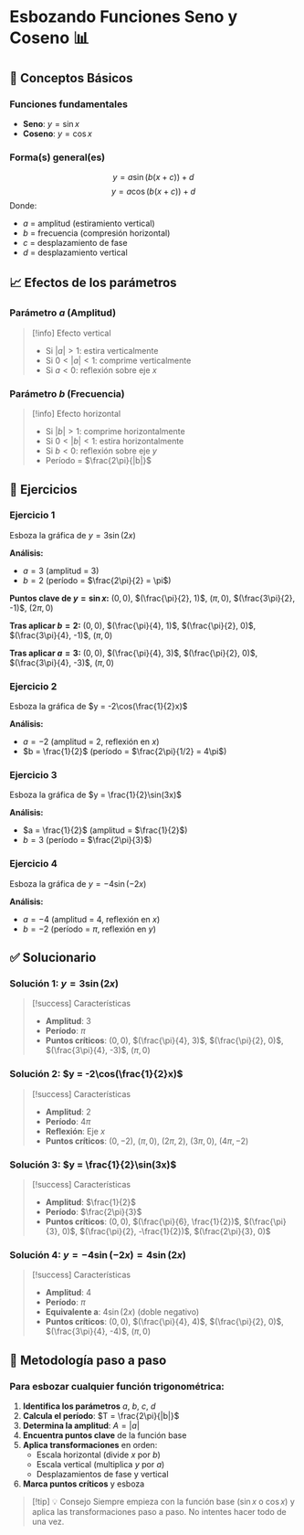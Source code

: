 # Esbozando Funciones Seno y Coseno 📊

## 🎯 Conceptos Básicos

### Funciones fundamentales
- **Seno**: $y = \sin x$
- **Coseno**: $y = \cos x$
### Forma(s) general(es)
$$y = a \sin(b(x + c)) + d$$
$$y = a \cos(b(x + c)) + d$$
Donde:
- $a$ = amplitud (estiramiento vertical)
- $b$ = frecuencia (compresión horizontal)
- $c$ = desplazamiento de fase
- $d$ = desplazamiento vertical

## 📈 Efectos de los parámetros

### Parámetro $a$ (Amplitud)
> [!info] Efecto vertical
> - Si $|a| > 1$: estira verticalmente
> - Si $0 < |a| < 1$: comprime verticalmente  
> - Si $a < 0$: reflexión sobre eje $x$

### Parámetro $b$ (Frecuencia)
> [!info] Efecto horizontal
> - Si $|b| > 1$: comprime horizontalmente
> - Si $0 < |b| < 1$: estira horizontalmente
> - Si $b < 0$: reflexión sobre eje $y$
> - Período = $\frac{2\pi}{|b|}$

## 🧮 Ejercicios

### Ejercicio 1
Esboza la gráfica de $y = 3\sin(2x)$

**Análisis:**
- $a = 3$ (amplitud = 3)
- $b = 2$ (período = $\frac{2\pi}{2} = \pi$)

**Puntos clave de $y = \sin x$:**
$(0,0)$, $(\frac{\pi}{2}, 1)$, $(\pi, 0)$, $(\frac{3\pi}{2}, -1)$, $(2\pi, 0)$

**Tras aplicar $b = 2$:**
$(0,0)$, $(\frac{\pi}{4}, 1)$, $(\frac{\pi}{2}, 0)$, $(\frac{3\pi}{4}, -1)$, $(\pi, 0)$

**Tras aplicar $a = 3$:**
$(0,0)$, $(\frac{\pi}{4}, 3)$, $(\frac{\pi}{2}, 0)$, $(\frac{3\pi}{4}, -3)$, $(\pi, 0)$

### Ejercicio 2
Esboza la gráfica de $y = -2\cos(\frac{1}{2}x)$

**Análisis:**
- $a = -2$ (amplitud = 2, reflexión en $x$)
- $b = \frac{1}{2}$ (período = $\frac{2\pi}{1/2} = 4\pi$)

### Ejercicio 3
Esboza la gráfica de $y = \frac{1}{2}\sin(3x)$

**Análisis:**
- $a = \frac{1}{2}$ (amplitud = $\frac{1}{2}$)
- $b = 3$ (período = $\frac{2\pi}{3}$)

### Ejercicio 4
Esboza la gráfica de $y = -4\sin(-2x)$

**Análisis:**
- $a = -4$ (amplitud = 4, reflexión en $x$)
- $b = -2$ (período = $\pi$, reflexión en $y$)

## ✅ Solucionario

### Solución 1: $y = 3\sin(2x)$
> [!success] Características
> - **Amplitud**: 3
> - **Período**: $\pi$
> - **Puntos críticos**: $(0,0)$, $(\frac{\pi}{4}, 3)$, $(\frac{\pi}{2}, 0)$, $(\frac{3\pi}{4}, -3)$, $(\pi, 0)$

### Solución 2: $y = -2\cos(\frac{1}{2}x)$
> [!success] Características
> - **Amplitud**: 2
> - **Período**: $4\pi$
> - **Reflexión**: Eje $x$
> - **Puntos críticos**: $(0,-2)$, $(\pi, 0)$, $(2\pi, 2)$, $(3\pi, 0)$, $(4\pi, -2)$

### Solución 3: $y = \frac{1}{2}\sin(3x)$
> [!success] Características
> - **Amplitud**: $\frac{1}{2}$
> - **Período**: $\frac{2\pi}{3}$
> - **Puntos críticos**: $(0,0)$, $(\frac{\pi}{6}, \frac{1}{2})$, $(\frac{\pi}{3}, 0)$, $(\frac{\pi}{2}, -\frac{1}{2})$, $(\frac{2\pi}{3}, 0)$

### Solución 4: $y = -4\sin(-2x) = 4\sin(2x)$
> [!success] Características
> - **Amplitud**: 4
> - **Período**: $\pi$
> - **Equivalente a**: $4\sin(2x)$ (doble negativo)
> - **Puntos críticos**: $(0,0)$, $(\frac{\pi}{4}, 4)$, $(\frac{\pi}{2}, 0)$, $(\frac{3\pi}{4}, -4)$, $(\pi, 0)$

## 🔧 Metodología paso a paso

### Para esbozar cualquier función trigonométrica:

1. **Identifica los parámetros** $a$, $b$, $c$, $d$
2. **Calcula el período**: $T = \frac{2\pi}{|b|}$
3. **Determina la amplitud**: $A = |a|$
4. **Encuentra puntos clave** de la función base
5. **Aplica transformaciones** en orden:
   - Escala horizontal (divide $x$ por $b$)
   - Escala vertical (multiplica $y$ por $a$)
   - Desplazamientos de fase y vertical
6. **Marca puntos críticos** y esboza

> [!tip] 💡 Consejo
> Siempre empieza con la función base ($\sin x$ o $\cos x$) y aplica las transformaciones paso a paso. No intentes hacer todo de una vez.
